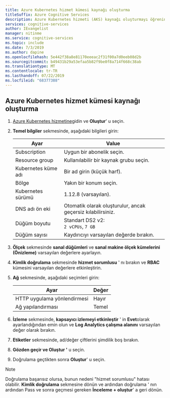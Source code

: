 ```yaml
---
title: Azure Kubernetes hizmet kümesi kaynağı oluşturma
titleSuffix: Azure Cognitive Services
description: Azure Kubernetes hizmeti (AKS) kaynağı oluşturmayı öğrenin.
services: cognitive-services
author: IEvangelist
manager: nitinme
ms.service: cognitive-services
ms.topic: include
ms.date: 7/3/2019
ms.author: dapine
ms.openlocfilehash: 5e442f38a8e81170eeeac2f31f00a7d0eeb08d2b
ms.sourcegitcommit: b49431b29a53efaa5b82f9be0f8a714f668c38ab
ms.translationtype: MT
ms.contentlocale: tr-TR
ms.lasthandoff: 07/22/2019
ms.locfileid: "68377388"
---
```

## <a name="create-an-azure-kubernetes-service-cluster-resource"></a>Azure Kubernetes hizmet kümesi kaynağı oluşturma

1. [Azure Kubernetes hizmetine](https://ms.portal.azure.com/#create/microsoft.aks)gidin ve **Oluştur**' u seçin.

1. **Temel bilgiler** sekmesinde, aşağıdaki bilgileri girin:

    |Ayar|Value|
    |--|--|
    |Subscription|Uygun bir abonelik seçin.|
    |Resource group|Kullanılabilir bir kaynak grubu seçin.|
    |Kubernetes küme adı|Bir ad girin (küçük harf).|
    |Bölge|Yakın bir konum seçin.|
    |Kubernetes sürümü|1.12.8 (varsayılan).|
    |DNS adı ön eki|Otomatik olarak oluşturulur, ancak geçersiz kılabilirsiniz.|
    |Düğüm boyutu|Standart DS2 v2:<br>`2 vCPUs`, `7 GB`|
    |Düğüm sayısı|Kaydırıcıyı varsayılan değerde bırakın.|

1. **Ölçek** sekmesinde **sanal düğümleri** ve **sanal makine ölçek kümelerini (Önizleme)** varsayılan değerlere ayarlayın.
1. **Kimlik doğrulama** sekmesinde **hizmet sorumlusu** ' nı bırakın ve **RBAC** kümesini varsayılan değerlere etkinleştirin.
1. **Ağ** sekmesinde, aşağıdaki seçimleri girin:

    |Ayar|Değer|
    |--|--|
    |HTTP uygulama yönlendirmesi|Hayır|
    |Ağ yapılandırması|Temel|

1. **İzleme** sekmesinde, **kapsayıcı izlemeyi etkinleştir** ' in **Evet**olarak ayarlandığından emin olun ve **Log Analytics çalışma alanını** varsayılan değer olarak bırakın.
1. **Etiketler** sekmesinde, ad/değer çiftlerini şimdilik boş bırakın.
1. **Gözden geçir ve Oluştur '** u seçin.
1. Doğrulama geçtikten sonra **Oluştur**' u seçin.

> [!NOTE]
> Doğrulama başarısız olursa, bunun nedeni "hizmet sorumlusu" hatası olabilir. **Kimlik doğrulama** sekmesine dönün ve ardından doğrulama ' nın ardından Pass ve sonra geçmesi gereken **İnceleme + oluştur**' a geri dönün.
